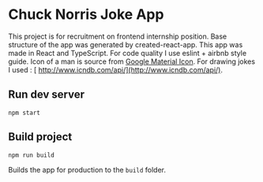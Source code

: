 # Chuck Norris Joke App

This project is for recruitment on frontend internship position.
Base structure of the app was generated by created-react-app.
This app was made in React and TypeScript.
For code quality I use eslint + airbnb style guide.
Icon of a man is  source from [Google Material Icon](https://fonts.google.com/icons).
For drawing jokes I used : [ http://www.icndb.com/api/](http://www.icndb.com/api/).

## Run dev server 
`npm start`

## Build project
`npm run build`

Builds the app for production to the `build` folder.
